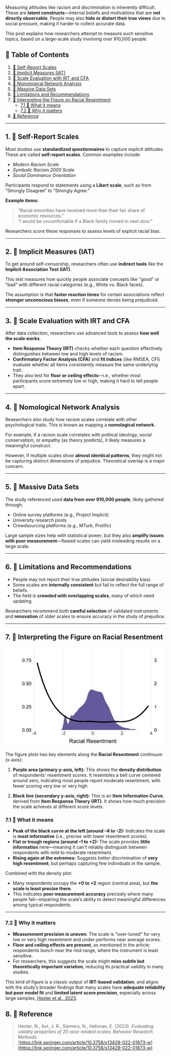 Measuring attitudes like racism and discrimination is inherently difficult. These are **latent constructs**—internal beliefs and motivations that are **not directly observable**. People may also **hide or distort their true views** due to social pressure, making it harder to collect accurate data.

This post explains how researchers attempt to measure such sensitive topics, based on a large-scale study involving over 910,000 people.

## 📑 Table of Contents

1. [📝 Self-Report Scales](#1--self-report-scales)
2. [📝 Implicit Measures (IAT)](#2--implicit-measures-iat)
3. [📝 Scale Evaluation with IRT and CFA](#3--scale-evaluation-with-irt-and-cfa)
4. [📝 Nomological Network Analysis](#4--nomological-network-analysis)
5. [📝 Massive Data Sets](#5--massive-data-sets)
6. [📝 Limitations and Recommendations](#6--limitations-and-recommendations)
7. [📝 Interpreting the Figure on Racial Resentment](#7--interpreting-the-figure-on-racial-resentment)
   - [7.1 🧩 What it means](#71--what-it-means)
   - [7.2 🧩 Why it matters](#72--why-it-matters)
8. [📝 Reference](#8--reference)

---

## 1. 📝 Self-Report Scales

Most studies use **standardized questionnaires** to capture explicit attitudes. These are called **self-report scales**. Common examples include:

- *Modern Racism Scale*
- *Symbolic Racism 2000 Scale*
- *Social Dominance Orientation*

Participants respond to statements using a **Likert scale**, such as from “Strongly Disagree” to “Strongly Agree.”

**Example items:**
> “Racial minorities have received more than their fair share of economic resources.”  
> “I would be uncomfortable if a Black family moved in next door.”

Researchers score these responses to assess levels of explicit racial bias.

---

## 2. 📝 Implicit Measures (IAT)

To get around self-censorship, researchers often use **indirect tools** like the **Implicit Association Test (IAT)**.

This test measures how quickly people associate concepts like "good" or "bad" with different racial categories (e.g., White vs. Black faces).

The assumption is that **faster reaction times** for certain associations reflect **stronger unconscious biases**, even if someone denies being prejudiced.

---

## 3. 📝 Scale Evaluation with IRT and CFA

After data collection, researchers use advanced tools to assess **how well the scale works**.

- **Item Response Theory (IRT)** checks whether each question effectively distinguishes between low and high levels of racism.
- **Confirmatory Factor Analysis (CFA)** and **fit indices** (like RMSEA, CFI) evaluate whether all items consistently measure the same underlying trait.
- They also test for **floor or ceiling effects**—i.e., whether most participants score extremely low or high, making it hard to tell people apart.

---

## 4. 📝 Nomological Network Analysis

Researchers also study how racism scales correlate with other psychological traits. This is known as mapping a **nomological network**.

For example, if a racism scale correlates with political ideology, social conservatism, or empathy (as theory predicts), it likely measures a meaningful construct.

However, if multiple scales show **almost identical patterns**, they might not be capturing distinct dimensions of prejudice. Theoretical overlap is a major concern.

---

## 5. 📝 Massive Data Sets

The study referenced used **data from over 910,000 people**, likely gathered through:

- Online survey platforms (e.g., Project Implicit)
- University research pools
- Crowdsourcing platforms (e.g., MTurk, Prolific)

Large sample sizes help with statistical power, but they also **amplify issues with poor measurement**—flawed scales can yield misleading results on a large scale.

---

## 6. 📝 Limitations and Recommendations

- People may not report their true attitudes (social desirability bias).
- Some scales are **internally consistent** but fail to reflect the full range of beliefs.
- The field is **crowded with overlapping scales**, many of which need updating.

Researchers recommend both **careful selection** of validated instruments and **renovation** of older scales to ensure accuracy in the study of prejudice.

---

## 7. 📝 Interpreting the Figure on Racial Resentment

![Racial Resentment Figure](https://raw.githubusercontent.com/KehanLi-1123/KehanLi.github.io/master/images/racial_resentment.png)


The figure plots two key elements along the **Racial Resentment** continuum (x-axis):

1. **Purple area (primary y-axis, left):** This shows the **density distribution** of respondents' resentment scores. It resembles a bell curve centered around zero, indicating most people report moderate resentment, with fewer scoring very low or very high.

2. **Black line (secondary y-axis, right):** This is an **Item Information Curve**, derived from **Item Response Theory (IRT)**. It shows how much precision the scale achieves at different score levels.

### 7.1 🧩 What it means

- **Peak of the black curve at the left (around –4 to –2):** Indicates the scale is **most informative** (i.e., precise with lower resentment scores).
- **Flat or trough regions (around –1 to +2):** The scale provides **little information** here—meaning it can't reliably distinguish between respondents with mild to moderate resentment.
- **Rising again at the extremes:** Suggests better discrimination of **very high resentment**, but perhaps capturing few individuals in the sample.

Combined with the density plot:

- Many respondents occupy the **+0 to +2** region (central area), but **the scale is least precise there**.
- This indicates **poor measurement accuracy** precisely where many people fall—impairing the scale’s ability to detect meaningful differences among typical respondents.

---

### 7.2 🧩 Why it matters

- **Measurement precision is uneven**: The scale is "over-tuned" for very low or very high resentment and under-performs near average scores.
- **Floor and ceiling effects are present**, as mentioned in the article: respondents bunch near the mid‑range, where the instrument is least sensitive.
- For researchers, this suggests the scale might **miss subtle but theoretically important variation**, reducing its practical validity in many studies.

This kind of figure is a classic output of **IRT-based validation**, and aligns with the study’s broader findings that many scales have **adequate reliability but poor model fit** and **limited latent score precision**, especially across large samples, [Hester et al., 2023](https://link.springer.com/article/10.3758/s13428-022-01873-w).


## 8. 📝 Reference

> Hester, N., Axt, J. R., Siemers, N., Hehman, E. (2023). *Evaluating validity properties of 25 race-related scales*. *Behavior Research Methods*.  
[https://link.springer.com/article/10.3758/s13428-022-01873-w](https://link.springer.com/article/10.3758/s13428-022-01873-w)

